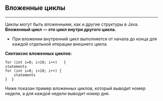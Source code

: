 ## Вложенные циклы
***

Циклы могут быть вложенными, как и другие структуры в Java.
**Вложенный цикл — это цикл внутри другого цикла.**
* При вложении внутренний цикл выполняется от начала до конца для каждой отдельной итерации внешнего цикла.

**Синтаксис вложенных циклов:**

`for (int i=0; i<10; i++)   {`		
`statements `    		
`for (int i=0; i<10; i++) {		`		
`	  statements		`		
`}	}	`

Ниже показан пример вложенных циклов, который выводит номер недели, а для каждой недели выводит номер дня.